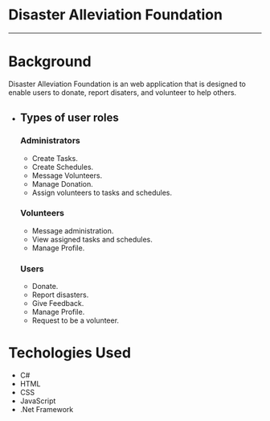 # Disaster Alleviation Foundation
---
# Background
Disaster Alleviation Foundation is an web application that is designed to enable users to donate, report disaters, and volunteer to help others.
- ## Types of user roles
  ### Administrators
    - Create Tasks.
    - Create Schedules.
    - Message Volunteers.
    - Manage Donation.
    - Assign volunteers to tasks and schedules. 
  ### Volunteers
    - Message administration.
    - View assigned tasks and schedules.
    - Manage Profile.
  ### Users
    - Donate.
    - Report disasters.
    - Give Feedback.
    - Manage Profile.
    - Request to be a volunteer.
# Techologies Used
- C#
- HTML
- CSS
- JavaScript
- .Net Framework
